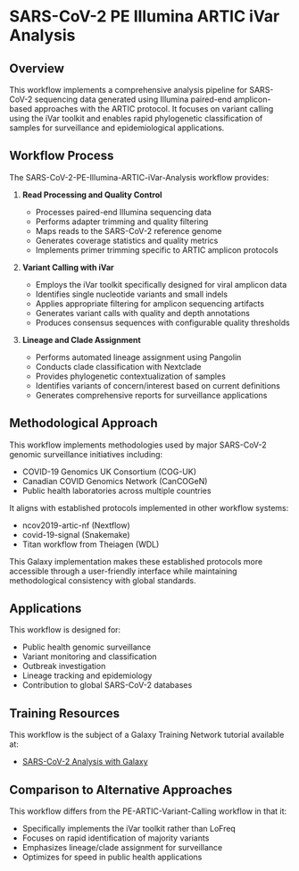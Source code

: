 # SARS-CoV-2 PE Illumina ARTIC iVar Analysis

## Overview

This workflow implements a comprehensive analysis pipeline for SARS-CoV-2 sequencing data generated using Illumina paired-end amplicon-based approaches with the ARTIC protocol. It focuses on variant calling using the iVar toolkit and enables rapid phylogenetic classification of samples for surveillance and epidemiological applications.

## Workflow Process

The SARS-CoV-2-PE-Illumina-ARTIC-iVar-Analysis workflow provides:

1. **Read Processing and Quality Control**
   - Processes paired-end Illumina sequencing data
   - Performs adapter trimming and quality filtering
   - Maps reads to the SARS-CoV-2 reference genome
   - Generates coverage statistics and quality metrics
   - Implements primer trimming specific to ARTIC amplicon protocols

2. **Variant Calling with iVar**
   - Employs the iVar toolkit specifically designed for viral amplicon data
   - Identifies single nucleotide variants and small indels
   - Applies appropriate filtering for amplicon sequencing artifacts
   - Generates variant calls with quality and depth annotations
   - Produces consensus sequences with configurable quality thresholds

3. **Lineage and Clade Assignment**
   - Performs automated lineage assignment using Pangolin
   - Conducts clade classification with Nextclade
   - Provides phylogenetic contextualization of samples
   - Identifies variants of concern/interest based on current definitions
   - Generates comprehensive reports for surveillance applications

## Methodological Approach

This workflow implements methodologies used by major SARS-CoV-2 genomic surveillance initiatives including:
- COVID-19 Genomics UK Consortium (COG-UK)
- Canadian COVID Genomics Network (CanCOGeN)
- Public health laboratories across multiple countries

It aligns with established protocols implemented in other workflow systems:
- ncov2019-artic-nf (Nextflow)
- covid-19-signal (Snakemake)
- Titan workflow from Theiagen (WDL)

This Galaxy implementation makes these established protocols more accessible through a user-friendly interface while maintaining methodological consistency with global standards.

## Applications

This workflow is designed for:
- Public health genomic surveillance
- Variant monitoring and classification
- Outbreak investigation
- Lineage tracking and epidemiology
- Contribution to global SARS-CoV-2 databases

## Training Resources

This workflow is the subject of a Galaxy Training Network tutorial available at:
- [SARS-CoV-2 Analysis with Galaxy](https://training.galaxyproject.org/training-material/)

## Comparison to Alternative Approaches

This workflow differs from the PE-ARTIC-Variant-Calling workflow in that it:
- Specifically implements the iVar toolkit rather than LoFreq
- Focuses on rapid identification of majority variants
- Emphasizes lineage/clade assignment for surveillance
- Optimizes for speed in public health applications
